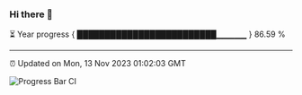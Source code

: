 ### Hi there 👋

⏳ Year progress { █████████████████████████▁▁▁▁▁ } 86.59 %

---

⏰ Updated on Mon, 13 Nov 2023 01:02:03 GMT

![Progress Bar CI](https://github.com/liununu/liununu/workflows/Progress%20Bar%20CI/badge.svg)
